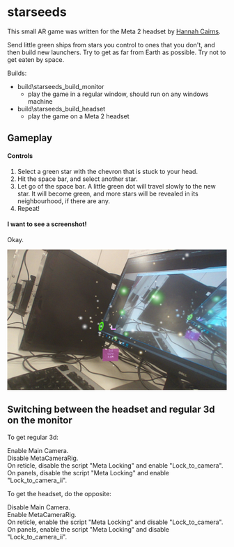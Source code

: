 # starseeds

This small AR game was written for the Meta 2 headset by [Hannah Cairns](mailto:hannah.abigail.cairns@gmail.com).

Send little green ships from stars you control to ones that you don't, and then build new launchers. Try to get as far from Earth as possible. Try not to get eaten by space.

Builds:

* build\starseeds_build_monitor
  * play the game in a regular window, should run on any windows machine
* build\starseeds_build_headset
  * play the game on a Meta 2 headset

## Gameplay

#### Controls

1. Select a green star with the chevron that is stuck to your head.
2. Hit the space bar, and select another star.
3. Let go of the space bar. A little green dot will travel slowly to the new star. It will become green, and more stars will be revealed in its neighbourhood, if there are any.
4. Repeat!

#### I want to see a screenshot!

Okay.

![Screenshot from March 20, 2019](screenshots/screenshot-2019-03-20.jpg)

## Switching between the headset and regular 3d on the monitor

To get regular 3d:

Enable Main Camera.  
Disable MetaCameraRig.  
On reticle, disable the script "Meta Locking" and enable "Lock_to_camera".  
On panels, disable the script "Meta Locking" and enable "Lock_to_camera_ii".

To get the headset, do the opposite:

Disable Main Camera.  
Enable MetaCameraRig.  
On reticle, enable the script "Meta Locking" and disable "Lock_to_camera".  
On panels, enable the script "Meta Locking" and disable "Lock_to_camera_ii".
